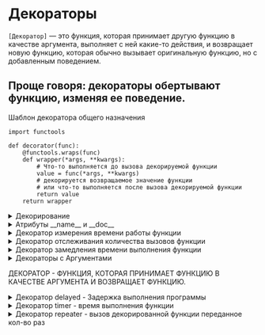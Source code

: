 # Декораторы

`[Декоратор]` — это функция, которая принимает другую функцию в качестве аргумента, выполняет с ней какие-то действия, и возвращает новую функцию, которая обычно вызывает оригинальную функцию, но с добавленным поведением.

## Проще говоря: декораторы обертывают функцию, изменяя ее поведение.

Шаблон декоратора общего назначения

```
import functools

def decorator(func):
    @functools.wraps(func)
    def wrapper(*args, **kwargs):
        # Что-то выполняется до вызова декорируемой функции
        value = func(*args, **kwargs)
        # декорируется возвращаемое значение функции
        # или что-то выполняется после вызова декорируемой функции
        return value
    return wrapper
```

<details>
  <summary>Декорирование</summary>


### Ручное декорирование  

При ручном декорировании ты явно вызываешь декоратор и сохраняешь результат в переменную. Это позволяет сохранить доступ к исходной функции.

```
def sample_decorator(func):          # определяем декоратор
    def wrapper():
        print('Начало функции')
        func()
        print('Конец функции')
    return wrapper

def say():
    print('Привет Мир!')

decorated_say = sample_decorator(say) # декорируем функцию вручную

say()           # вызов недекорированной функции
decorated_say() # вызов декорированной функции
```

### Декорирование через нотацию @

Нотация `@` позволяет применять декоратор к функции, идущей сразу после этой нотации.  
Когда ты используешь `@decorator_name` перед определением функции, это эквивалентно оборачиванию этой функции в декоратор.

```
def sample_decorator(func):          # определяем декоратор
    def wrapper():
        print('Начало функции')
        func()
        print('Конец функции')
    return wrapper

@sample_decorator                    # декорируем функцию
def say():
    print('Привет Мир!')

say()
```

`@sample_decorator`  эквивалентно `say = sample_decorator(say)`

Когда ты вызываешь `say()`, фактически вызывается функция `wrapper`, определенная внутри декоратора `sample_decorator`.

#

Можно применять несколько декораторов к одной функции через нотацию `[@]`, указная их подряд над функцией. 
 ```
@bold
@italic
def greet():
    return 'Hello world!'

print(greet())
```

Декораторы применяются в порядке `снизу вверх`

#

### Декорирование функций с аргументами  

Когда функция, которую ты декорируешь, принимает аргументы, декоратор должен быть способен обрабатывать эти аргументы.   

Это достигается с помощью `*args` и `**kwargs`.

```
def bold(func):
    def wrapper(*args, **kwargs):
        return '<b>' + func(*args, **kwargs) + '</b>'

    return wrapper
```

Как это работает:
1. Определение декоратора: Декоратор `bold` принимает функцию func в качестве аргумента.
2. Обертка: Внутренняя функция `wrapper` принимает произвольное количество позиционных и именованных аргументов с помощью `*args` и `**kwargs`.
3. Вызов функции: `wrapper` вызывает оригинальную функцию `func` с этими аргументами и добавляет `HTML-тег <b>` вокруг результата.


```
@bold
def greet(name):
    return f'Hello, {name}!'

print(greet('Igor'))
```
#

### Декоратор с возвратом значения  


Возврат значения из декорируемой функции происходит через возврат значения внутренней функции декоратора. 


1. `[Создание вложенной функции]:` Внутри декоратора создается вложенная функция (обычно называемая wrapper), которая будет оборачивать оригинальную функцию.
2. `[Вызов оригинальной функции]:` Вложенная функция вызывает оригинальную функцию с переданными аргументами.
3. `[Обработка результата]:` Вложенная функция обрабатывает результат, возвращаемый оригинальной функцией.
4. `[Возврат задекорированного значения]:` Вложенная функция возвращает обработанное значение.
5. `[Возврат вложенной функции]:` Декоратор возвращает вложенную функцию, которая теперь обернута в дополнительную логику.

```
def talk(func):
    def wrapper(*args, **kwargs):  # Вложенная функция принимает *args и **kwargs
        dash = '-' * 15
        result = func(*args, **kwargs)  # Вызов оригинальной функции с переданными аргументами
        return dash + '\n' + result + '\n' + dash  # Обработка и возврат задекорированного значения
    return wrapper  # Возвращение вложенной функции

@talk
def greet(name):
    return f'Hello, {name}!'

print(greet('Igor'))
```

### Пошаговое объяснение:

   1. `[Декоратор talk]:` Определяем функцию `talk`, которая принимает функцию `func` в качестве аргумента.
   2. `[Вложенная функция wrapper]:` Внутри talk определяем wrapper, которая принимает *args и **kwargs.
   3. `[Создание разделителей]`: Внутри wrapper создаем строку dash, состоящую из 15 тире.
   4. `[Вызов func]`: Внутри wrapper вызываем оригинальную функцию func с аргументами *args и **kwargs и сохраняем результат в переменной result.
   5. `[Обработка результата]`: Внутри wrapper обрабатываем результат, добавляя разделители до и после результата.
   6. `[Возврат результата]`: Вложенная функция wrapper возвращает обработанное значение.
   7. `[Возврат wrapper]`: Декоратор talk возвращает функцию wrapper.

### Итог:  

Когда ты вызываешь `greet('Igor')`, фактически вызывается функция `wrapper`, которая:
1. Создает строку `dash` из 15 тире.
2. Вызывает оригинальную функцию `greet` с аргументом `Igor` и сохраняет результат в `result`.
3. Обрабатывает результат, добавляя разделители до и после результата.
4. Возвращает обработанное значение.

Таким образом, декорированная функция возвращает задекорированное значение, созданное внутренней функцией декоратора.

</details>




<details>
  <summary>Атрибуты __name__  и __doc__ </summary>

`[Атрибут __name__ ]`- содержит строку с именем функции
`[Атрибут __doc__ ]`- используется для хранения строки документации (docstring) функции, метода, класса или модуля. Атрибут для кастового создания документации, для кастомных функций.   

Для создания документации для атрибута, нужно в первой строке тела функции, прописать какой-либо текст в кавычках. Именно этот текст и будет хранить  атрибут __doc__. 


<details>
  <summary>Ручное присваивание атрибутов</summary>

```
def bold(func):
    def wrapper(*args, **kwargs):
        return '<b>' + func(*args, **kwargs) + '</b>'
    wrapper.__name__ = func.__name__
    wrapper.__doc__ = func.__doc__
    return wrapper

@bold
def greet(name):
    '''Функция приветствия пользователя.'''
    return f'Hello {name}!'

print(greet.__name__)
print(greet.__doc__)
```

wrapper.__name__ = func.__name__
* Присваиваем обёртке wrapper атрибут __name__ оригинальной функции func, чтобы сохранить имя функции.

wrapper.__doc__ = func.__doc__
* Присваиваем обёртке wrapper атрибут __doc__ оригинальной функции func, чтобы сохранить документацию функции.

#

</details>

<details>
  <summary>Авто присваивание - functools.wraps</summary>

functools.wraps — это удобная функция, которая делает то же самое, что и update_wrapper, но также возвращает саму обёртку, что упрощает использование:


```
import functools

def bold(func):
    @functools.wraps(func)
    def wrapper(*args, **kwargs):
        return '<b>' + func(*args, **kwargs) + '</b>'
    return wrapper

@bold
def greet(name):
    '''Функция приветствие пользователя.'''
    return f'Hello {name}!'

print(greet.__name__)
print(greet.__doc__)
```


в данном примере мы применяем декоратор wraps через нотацию @ к функции-обёртке.

#

</details>


#

</details>


<details>
  <summary>Декоратор измерения времени работы функции</summary>


Следующий декоратор измеряет и выводит время выполнения декорируемой функции. Декоратор вычисляет время непосредственно перед запуском функции и сразу после ее завершения и выводит разницу подсчитанных времен.

```
import functools, time

def timer(func):
    @functools.wraps(func)
    def wrapper(*args, **kwargs):
        start = time.perf_counter()
        val = func(*args, **kwargs)
        end = time.perf_counter()
        work_time = end - start
        print(f'Время выполнения {func.__name__}: {round(work_time, 4)} сек.')
        return val
    return wrapper
```
#

</details>

<details>
  <summary>Декоратор отслеживания количества вызовов функции</summary>


 Создадим декоратор, который подсчитывает, сколько раз вызывается функция. Для сохранения состояния счетчика будем использовать пользовательский атрибут функции.

```
import functools

def counter(func):
    @functools.wraps(func)
    def wrapper(*args, **kwargs):
        wrapper.num += 1
        print(f'Вызов {func.__name__}: {wrapper.num}')
        val = func(*args, **kwargs)
        return val
    wrapper.num = 0
    return wrapper
```
#

</details>

<details>
  <summary>Декоратор замедления времени выполнения функции</summary>


import functools
import time

def slow_down(func):
    @functools.wraps(func)
    def wrapper(*args, **kwargs):
        time.sleep(1)
        return func(*args, **kwargs)
    return wrapper

@slow_down
def countdown(number):
    if number < 1:
        print('Конец!')
    else:
        print(number)
        countdown(number - 1)
        
countdown(5)

#

</details>


<details>
  <summary>Декораторы с Аргументами</summary>


Для того чтобы создать декоратор, принимающий аргументы, необходимо добавить еще один уровень вложенности, то есть создать функцию, которая возвращает нужный декоратор:

```
def print_symbols(symbol, length):
    def decorator(func):
        def wrapper(*args, **kwargs):
            print(symbol * length)
            return func(*args, **kwargs)
        return wrapper
    return decorator
```

Функция print_symbols() на первый взгляд может показаться декоратором, но на самом деле таковым не является. Это обычная функция, которая принимает аргументы symbol и length, а затем возвращает декоратор. В свою очередь, он декорирует функции add(), mult() и diff().

```
@print_symbols('*', 30)
def add(a, b):
    return a + b

@print_symbols('-', 10)
def mult(a, b):
    return a * b

@print_symbols('=', 40)
def diff(a, b):
    return a - b

print(add(3, 9))
print(mult(10, 20))
print(diff(100, 1))

Выведет:  ******************************
12
----------
200
========================================
99
```

#

</details>



ДЕКОРАТОР - ФУНКЦИЯ, КОТОРАЯ ПРИНИМАЕТ ФУНКЦИЮ В КАЧЕСТВЕ АРГУМЕНТА И ВОЗВРАЩАЕТ ФУНКЦИЮ.  

<details>
  <summary>Декоратор delayed - Задержка выполнения программы</summary>

Декорирование рекурсивной функции обратного отсчёта:  ```
import functools
import time

def delayed(delay=2):
    def decorator(func):
        @functools.wraps(func)
        def wrapper(*args, **kwargs):
            print(f'Спим {delay} сек.')
            time.sleep(delay)
            value = func(*args, **kwargs)
            return value
        return wrapper
    return decorator

@delayed(1)
def countdown(number):
    if number < 1:
        print('Конец!')
    else:
        print(number)
        countdown(number - 1)
        
countdown(5)
```
Выведет:  ```
Спим 1 сек.
5
Спим 1 сек.
4
Спим 1 сек.
3
Спим 1 сек.
2
Спим 1 сек.
1
Спим 1 сек.
Конец!
```

#

</details>

<details>
  <summary>Декоратор timer - время выполнения функции</summary>

Для более точного подсчета декоратор принимает аргумент iters, который задает количество измерений.

```
import functools, time

def timer(iters):
    def decorator(func):
        @functools.wraps(func)
        def wrapper(*args, **kwargs):
            total = 0
            for i in range(iters):
                start = time.perf_counter()
                value = func(*args, **kwargs)
                end = time.perf_counter()
                total += end - start
            print(f'Среднее время выполнения {func.__name__}: {round(total/iters, 4)} сек.')
            return value
        return wrapper
    return decorator



@timer(iters=3)
def sleep(n):
    time.sleep(n)

res2 = sleep(4)

print(f'Результат функции sleep = {res2}')
```
 Выведет:

```
Среднее время выполнения sleep: 4.0079 сек.
Результат функции sleep = None
```
#

</details>

<details>
  <summary>Декоратор repeater - вызов декорированной функции переданное кол-во раз</summary>

```
import functools

def repeater(repeat):
    def decorator(func):
        @functools.wraps(func)
        def wrapper(*args, **kwargs):
            for i in range(1, repeat + 1):
                print(f'{i}-й запуск функции.')
                value = func(*args, **kwargs)
            return value
        return wrapper
    return decorator


@repeater(5)
def beegeek():
    print('beegeek')

beegeek()

```
Выводит:

```
1-й запуск функции.
beegeek
2-й запуск функции.
beegeek
3-й запуск функции.
beegeek
4-й запуск функции.
beegeek
5-й запуск функции.
beegeek
```

#

</details>



























































